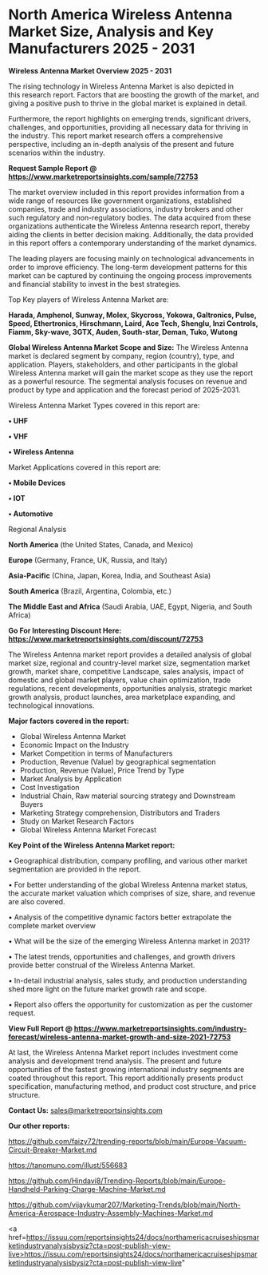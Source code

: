 # North America Wireless Antenna Market Size, Analysis and Key Manufacturers 2025 - 2031

<Strong> Wireless Antenna Market Overview 2025 - 2031</strong>

The rising technology in Wireless Antenna Market is also depicted in this research report. Factors that are boosting the growth of the market, and giving a positive push to thrive in the global market is explained in detail.

Furthermore, the report highlights on emerging trends, significant drivers, challenges, and opportunities, providing all necessary data for thriving in the industry. This report market research offers a comprehensive perspective, including an in-depth analysis of the present and future scenarios within the industry.

<strong>Request Sample Report @ <a href=https://www.marketreportsinsights.com/sample/72753>https://www.marketreportsinsights.com/sample/72753</a></strong>

The market overview included in this report provides information from a wide range of resources like government organizations, established companies, trade and industry associations, industry brokers and other such regulatory and non-regulatory bodies. The data acquired from these organizations authenticate the Wireless Antenna research report, thereby aiding the clients in better decision making. Additionally, the data provided in this report offers a contemporary understanding of the market dynamics.

The leading players are focusing mainly on technological advancements in order to improve efficiency. The long-term development patterns for this market can be captured by continuing the ongoing process improvements and financial stability to invest in the best strategies.

Top Key players of Wireless Antenna Market are:

<strong>Harada, Amphenol, Sunway, Molex, Skycross, Yokowa, Galtronics, Pulse, Speed, Ethertronics, Hirschmann, Laird, Ace Tech, Shenglu, Inzi Controls, Fiamm, Sky-wave, 3GTX, Auden, South-star, Deman, Tuko, Wutong</strong>

<strong><b>Global Wireless Antenna Market Scope and Size:</b></strong>
The Wireless Antenna market is declared segment by company, region (country), type, and application. Players, stakeholders, and other participants in the global Wireless Antenna market will gain the market scope as they use the report as a powerful resource. The segmental analysis focuses on revenue and product by type and application and the forecast period of 2025-2031.

Wireless Antenna Market Types covered in this report are:

<strong>• UHF

• VHF

• Wireless Antenna</strong>

Market Applications covered in this report are:

<strong>• Mobile Devices

• IOT

• Automotive</strong> 

Regional Analysis

<strong>North America</strong> (the United States, Canada, and Mexico)

<strong>Europe</strong> (Germany, France, UK, Russia, and Italy)

<strong>Asia-Pacific</strong> (China, Japan, Korea, India, and Southeast Asia)

<strong>South America</strong> (Brazil, Argentina, Colombia, etc.)

<strong>The Middle East and Africa</strong> (Saudi Arabia, UAE, Egypt, Nigeria, and South Africa)

<strong>Go For Interesting Discount Here: <a href=https://www.marketreportsinsights.com/discount/72753>https://www.marketreportsinsights.com/discount/72753</a></strong>

The Wireless Antenna market report provides a detailed analysis of global market size, regional and country-level market size, segmentation market growth, market share, competitive Landscape, sales analysis, impact of domestic and global market players, value chain optimization, trade regulations, recent developments, opportunities analysis, strategic market growth analysis, product launches, area marketplace expanding, and technological innovations.

<strong><b>Major factors covered in the report:</b></strong>
<ul>
  <li>Global Wireless Antenna Market </li>
  <li>Economic Impact on the Industry</li>
  <li>Market Competition in terms of Manufacturers</li>
  <li>Production, Revenue (Value) by geographical segmentation</li>
  <li>Production, Revenue (Value), Price Trend by Type</li>
  <li>Market Analysis by Application</li>
  <li>Cost Investigation</li>
  <li>Industrial Chain, Raw material sourcing strategy and Downstream Buyers</li>
  <li>Marketing Strategy comprehension, Distributors and Traders</li>
  <li>Study on Market Research Factors</li>
  <li>Global Wireless Antenna Market Forecast</li>
</ul>

<strong><b>Key Point of the Wireless Antenna Market report:</b></strong>

• Geographical distribution, company profiling, and various other market segmentation are provided in the report.

• For better understanding of the global Wireless Antenna market status, the accurate market valuation which comprises of size, share, and revenue are also covered.

• Analysis of the competitive dynamic factors better extrapolate the complete market overview

• What will be the size of the emerging Wireless Antenna market in 2031?

• The latest trends, opportunities and challenges, and growth drivers provide better construal of the Wireless Antenna Market.

• In-detail industrial analysis, sales study, and production understanding shed more light on the future market growth rate and scope.

• Report also offers the opportunity for customization as per the customer request.

<strong><b>View Full Report @ <a href=https://www.marketreportsinsights.com/industry-forecast/wireless-antenna-market-growth-and-size-2021-72753>https://www.marketreportsinsights.com/industry-forecast/wireless-antenna-market-growth-and-size-2021-72753</a></b></strong>


At last, the Wireless Antenna Market report includes investment come analysis and development trend analysis. The present and future opportunities of the fastest growing international industry segments are coated throughout this report. This report additionally presents product specification, manufacturing method, and product cost structure, and price structure.

<strong>Contact Us:</strong>
sales@marketreportsinsights.com

<strong>Our other reports:</strong>

<a href=https://github.com/faizy72/trending-reports/blob/main/Europe-Vacuum-Circuit-Breaker-Market.md>https://github.com/faizy72/trending-reports/blob/main/Europe-Vacuum-Circuit-Breaker-Market.md</a>

<a href=https://tanomuno.com/illust/556683>https://tanomuno.com/illust/556683</a>

<a href=https://github.com/Hindavi8/Trending-Reports/blob/main/Europe-Handheld-Parking-Charge-Machine-Market.md>https://github.com/Hindavi8/Trending-Reports/blob/main/Europe-Handheld-Parking-Charge-Machine-Market.md</a>

<a href=https://github.com/vijaykumar207/Marketing-Trends/blob/main/North-America-Aerospace-Industry-Assembly-Machines-Market.md>https://github.com/vijaykumar207/Marketing-Trends/blob/main/North-America-Aerospace-Industry-Assembly-Machines-Market.md</a>

<a href=https://issuu.com/reportsinsights24/docs/northamericacruiseshipsmarketindustryanalysisbysiz?cta=post-publish-view-live>https://issuu.com/reportsinsights24/docs/northamericacruiseshipsmarketindustryanalysisbysiz?cta=post-publish-view-live</a>"
